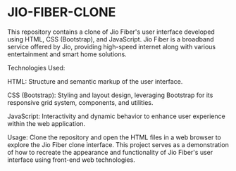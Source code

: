 # JIO-FIBER-CLONE
This repository contains a clone of Jio Fiber's user interface developed using HTML, CSS (Bootstrap), and JavaScript. Jio Fiber is a broadband service offered by Jio, providing high-speed internet along with various entertainment and smart home solutions.

Technologies Used:

HTML: Structure and semantic markup of the user interface.

CSS (Bootstrap): Styling and layout design, leveraging Bootstrap for its responsive grid system, components, and utilities.

JavaScript: Interactivity and dynamic behavior to enhance user experience within the web application.

Usage:
Clone the repository and open the HTML files in a web browser to explore the Jio Fiber clone interface. This project serves as a demonstration of how to recreate the appearance and functionality of Jio Fiber's user interface using front-end web technologies.


